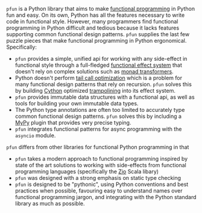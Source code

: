 `pfun` is a Python library that aims to make [functional programming](https://en.wikipedia.org/wiki/Functional_programming) in Python fun and easy. On its own, Python has all the features necessary to write code in functional style. However, many programmers find functional programming in Python difficult and tedious because it lacks features supporting common functional design patterns. `pfun` supplies the last few puzzle pieces that make functional programming in Python ergonomical. Specifically:

- `pfun` provides a simple, unified api for working with any side-effect in functional style through a full-fledged [functional effect system](https://en.wikipedia.org/wiki/Effect_system) that doesn't rely on complex solutions such as [monad transformers](https://en.wikipedia.org/wiki/Monad_transformer).
- Python doesn't perform [tail call optimization](https://en.wikipedia.org/wiki/Tail_call) which is a problem for many functional design patterns that rely on recursion. `pfun` solves this by building [Cython](https://cython.readthedocs.io/en/latest/) optimized [trampolining](https://en.wikipedia.org/wiki/Trampoline_(computing)) into its effect system.
- `pfun` provides immutable data structures with a functional api, as well as tools for building your own immutable data types.
- The Python type annotations are often too limited to accurately type common functional design patterns. `pfun` solves this by including a [MyPy](http://mypy-lang.org/) plugin that provides very precise typing.
- `pfun` integrates functional patterns for async programming with the `asyncio` module.

`pfun` differs from other libraries for functional Python programming in that

- `pfun` takes a modern approach to functional programming inspired by state of the art solutions to working with side-effects from functional programming languages (specifically the [Zio](https://zio.dev/) Scala libary)
- `pfun` was designed with a strong emphasis on static type checking
- `pfun` is designed to be "pythonic", using Python conventions and best practices when possible, favouring easy to understand names over functional programming jargon, and integrating with the Python standard library as much as possible.
